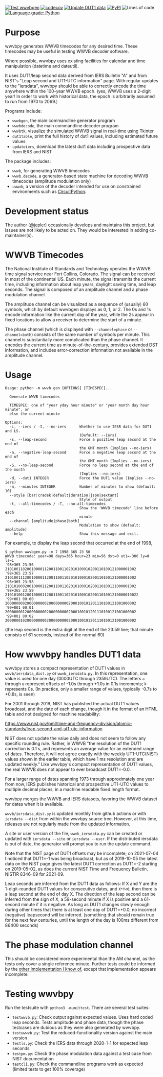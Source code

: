 <!--
SPDX-FileCopyrightText: 2021 Jeff Epler

SPDX-License-Identifier: GPL-3.0-only
-->
[![Test wwvbgen](https://github.com/jepler/wwvbpy/actions/workflows/test.yml/badge.svg)](https://github.com/jepler/wwvbpy/actions/workflows/test.yml)
[![codecov](https://codecov.io/gh/jepler/wwvbpy/branch/main/graph/badge.svg?token=Exx0c3Gp65)](https://codecov.io/gh/jepler/wwvbpy)
[![Update DUT1 data](https://github.com/jepler/wwvbpy/actions/workflows/cron.yml/badge.svg)](https://github.com/jepler/wwvbpy/actions/workflows/cron.yml)
[![PyPI](https://img.shields.io/pypi/v/wwvb)](https://pypi.org/project/wwvb)
![Lines of code](https://img.shields.io/tokei/lines/github/jepler/wwvbpy)
[![Language grade: Python](https://img.shields.io/lgtm/grade/python/g/jepler/wwvbpy.svg?logo=lgtm&logoWidth=18)](https://lgtm.com/projects/g/jepler/wwvbpy/context:python)

# Purpose

wwvbpy generates WWVB timecodes for any desired time.  These timecodes
may be useful in testing WWVB decoder software.

Where possible, wwvbpy uses existing facilities for calendar and time
manipulation (datetime and dateutil).

It uses DUT1/leap second data derived from IERS Bulletin "A" and from NIST's
"Leap second and UT1-UTC information" page.  With regular updates to
the "iersdata", wwvbpy should be able to correctly encode the time anywhere
within the 100-year WWVB epoch.  (yes, WWVB uses a 2-digit year! In order to
work with historical data, the epoch is arbitrarily assumed to run from 1970 to
2069.)

Programs include:
 * `wwvbgen`, the main commandline generator program
 * `wwvbdecode`, the main commandline decoder program
 * `wwvbtk`, visualize the simulated WWVB signal in real-time using Tkinter
 * `dut1table`, print the full history of dut1 values, including estimated future values
 * `updateiers`, download the latest dut1 data including prospective data from IERS and NIST

The package includes:
 * `wwvb`, for generating WWVB timecodes
 * `wwvb.decode`, a generator-based state machine for decoding WWVB timecodes (amplitude modulation only)
 * `uwwvb`, a version of the decoder intended for use on constrained environments such as [CircuitPython](https://circuitpython.org).

# Development status

The author (@jepler) occasionally develops and maintains this project, but
issues are not likely to be acted on.  They would be interested in adding
co-maintainer(s).


# WWVB Timecodes

The National Institute of Standards and Technology operates the WWVB time
signal service near Fort Collins, Colorado.  The signal can be received in most
of the continental US.  Each minute, the signal transmits the current time,
including information about leap years, daylight saving time, and leap seconds.
The signal is composed of an amplitude channel and a phase modulation channel.

The amplitude channel can be visualized as a sequence of (usually) 60 symbols,
which by default wwvbgen displays as 0, 1, or 2.  The 0s and 1s encode
information like the current day of the year, while the 2s appear in fixed
locations to allow a receiver to determine the start of a minute.

The phase channel (which is displayed with `--channel=phase` or
`--channel=both`) consists of the same number of symbols per minute.  This
channel is substantially more complicated than the phase channel.  It encodes
the current time as minute-of-the-century, provides extended DST information,
and includes error-correction information not available in the amplitude
channel.

# Usage

~~~~
Usage: python -m wwvb.gen [OPTIONS] [TIMESPEC]...

  Generate WWVB timecodes

  TIMESPEC: one of "year yday hour minute" or "year month day hour minute", or
  else the current minute

Options:
  -i, --iers / -I, --no-iers      Whether to use IESR data for DUT1 and LS.
                                  (Default: --iers)
  -s, --leap-second               Force a positive leap second at the end of
                                  the GMT month (Implies --no-iers)
  -n, --negative-leap-second      Force a negative leap second at the end of
                                  the GMT month (Implies --no-iers)
  -S, --no-leap-second            Force no leap second at the end of the month
                                  (Implies --no-iers)
  -d, --dut1 INTEGER              Force the DUT1 value (Implies --no-iers)
  -m, --minutes INTEGER           Number of minutes to show (default: 10)
  --style [bar|cradek|default|duration|json|sextant]
                                  Style of output
  -t, --all-timecodes / -T, --no-all-timecodes
                                  Show the 'WWVB timecode' line before each
                                  minute
  --channel [amplitude|phase|both]
                                  Modulation to show (default: amplitude)
  --help                          Show this message and exit.
~~~~

For example, to display the leap second that occurred at the end of 1998,
~~~~
$ python wwvbgen.py -m 7 1998 365 23 56
WWVB timecode: year=98 days=365 hour=23 min=56 dst=0 ut1=-300 ly=0 ls=1
'98+365 23:56  210100110200100001120011001102010100010200110100121000001002
'98+365 23:57  210100111200100001120011001102010100010200110100121000001002
'98+365 23:58  210101000200100001120011001102010100010200110100121000001002
'98+365 23:59  2101010012001000011200110011020101000102001101001210000010022
'99+001 00:00  200000000200000000020000000002000100101201110100121001000002
'99+001 00:01  200000001200000000020000000002000100101201110100121001000002
'99+001 00:02  200000010200000000020000000002000100101201110100121001000002
~~~~
(the leap second is the extra digit at the end of the 23:59 line; that minute
consists of 61 seconds, instead of the normal 60)


# How wwvbpy handles DUT1 data

wwvbpy stores a compact representation of DUT1 values in `wwvb/iersdata_dist.py` or `wwvb_iersdata.py`.
In this representation, one value is used for one day (0000UTC through 2359UTC).
The letters `a` through `u` represent offsets of -1.0s through +1.0s
in 0.1s increments; `k` represents 0s.  (In practice, only a smaller range
of values, typically -0.7s to +0.8s, is seen)

For 2001 through 2019, NIST has published the actual DUT1 values broadcast,
and the date of each change, though it in the format of an HTML
table and not designed for machine readability:

https://www.nist.gov/pml/time-and-frequency-division/atomic-standards/leap-second-and-ut1-utc-information

NIST does not update the value daily and does not seem to follow any
specific rounding rule.  Rather, in WWVB "the resolution of the DUT1
correction is 0.1 s, and represents an average value for an extended
range of dates. Therefore, it will not agree exactly with the weekly
UT1-UTC(NIST) values shown in the earlier table, which have 1 ms
resolution and are updated weekly."  Like wwvbpy's compact
representation of DUT1 values, the real WWVB does not appear to ever
broadcast DUT1=-0.0.

For a larger range of dates spanning 1973 through approximately one year from
now, IERS publishes historical and prospective UT1-UTC values to multiple
decimal places, in a machine readable fixed length format.

wwvbpy merges the WWVB and IERS datasets, favoring the WWVB dataset for
dates when it is available.

`wwvb/iersdata_dist.py` is updated monthly from github actions or with `iersdata --dist` from within the wwvbpy source tree. However, at this time, releases are not regularly made from the updated information.

A site or user version of the file, `wwvb_iersdata.py` can be created or updated with `iersdata --site` or `iersdata --user`.  If the distributed iersdata is out of date, the generator will prompt you to run the update command.

Note that the NIST page of DUT1 offsets may be incomplete; on 2021-07-04 I noticed that DUT1=-1 was being broadcast, but as of 2019-10-05 the latest data on the NIST page gives the latest DUT1 correction as DUT1=-2 starting on 2019-05-02, as does the current NIST Time and Frequency Bulletin, NISTIR 8346-09 for 2021-09.

Leap seconds are inferred from the DUT1 data as follows: If X and Y are the
1-digit-rounded DUT1 values for consecutive dates, and `X*Y<0`, then there is a
leap second at the end of day X.  The direction of the leap second can be
inferred from the sign of X, a 59-second minute if X is positive and a
61-second minute if it is negative.  As long
as DUT1 changes slowly enough during other times that there is at least one day
of DUT1=+0.0, no incorrect (negative) leapsecond will be inferred. (something
that should remain true for the next few centuries, until the length of the day
is 100ms different from 86400 seconds)


# The phase modulation channel

This should be considered more experimental than the AM channel, as the
tests only cover a single reference minute.  Further tests could be informed
by the [other implementation I know of](http://www.leapsecond.com/tools/wwvb_pm.c), except that implementation appears incomplete.


# Testing wwvbpy

Run the testsuite with `python3 -munittest`.  There are several test suites:
 * `testwwvb.py`: Check output against expected values.  Uses hard coded leap seconds.  Tests amplitude and phase data, though the phase testcases are dubious as they were also generated by wwvbpy.
 * `testuwwvb.py`: Test the reduced-functionality version against the main version
 * `testls.py`: Check the IERS data through 2020-1-1 for expected leap seconds
 * `testpm.py`: Check the phase modulation data against a test case from NIST documentation
 * `testcli.py`: Check the commandline programs work as expected (limited tests to get 100% coverage)
